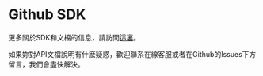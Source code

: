 # Github SDK

更多關於SDK和文檔的信息，請訪問[這裏](https://github.com/jbexpub/JBEX-OpenApi)。

如果妳對API文檔說明有什麽疑惑，歡迎聯系在線客服或者在Github的Issues下方留言，我們會盡快解決。
